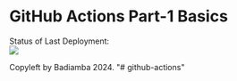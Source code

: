 # GitHub Actions Part-1 Basics


Status of Last Deployment:<br>
<img src="https://github.com/badiamba/github-actions/workflows/my-basics/badge.svg?branch=master"><br>


Copyleft by Badiamba 2024.
"# github-actions" 
